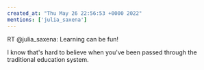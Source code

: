 ```yaml
---
created_at: "Thu May 26 22:56:53 +0000 2022"
mentions: ['julia_saxena']
---
```


RT @julia_saxena: Learning can be fun!

I know that's hard to believe when you've been passed through the traditional education system.